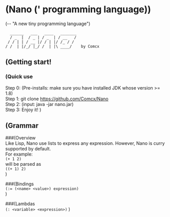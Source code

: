 # (Nano (' programming language))
(-- "A new tiny programming language")

      ______   ___   ____   _______
      / _  |  / _ | / _  | / __   /
     / / | | / __ |/ / | |/ /_ / /
    / /  | |/_/ |_/ /  | |\ ____/    by Comcx

## (Getting start!
### (Quick use
Step 0: (Pre-installs: make sure you have installed JDK whose version >= 1.8)  
Step 1: git clone https://github.com/Comcx/Nano  
Step 2: (input: java -jar nano.jar)  
Step 3: Enjoy it! )  

## (Grammar
###(Overview  
Like Lisp, Nano use lists to express any expression. However, Nano is curry supported by default.  
For example:    
  `(+ 1 2)`  
will be parsed as   
  `((+ 1) 2)`  
)  

###(Bindings  
`(:= (<name> <value>) expression)`  
)

###(Lambdas  
`(: <variable> <expression>)`
)




